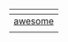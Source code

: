 | []()                                                     |
|----------------------------------------------------------|
| [awesome](https://github.com/sorrycc/awesome-javascript) |
| []()                                                     |